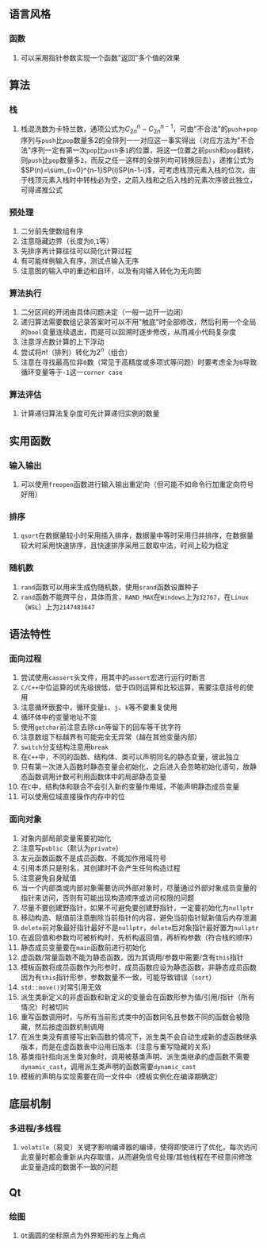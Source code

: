 语言风格
--------

### 函数

1.  可以采用指针参数实现一个函数"返回"多个值的效果

算法
----

### 栈

1.  栈混洗数为卡特兰数，通项公式为$C_{2n}^n-C_{2n}^{n-1}$，可由"不合法"的`push`+`pop`序列与`push`比`pop`数量多2的全排列一一对应这一事实得出（对应方法为"不合法"序列一定有第一次`pop`比`push`多`1`的位置，将这一位置之前`push`和`pop`翻转，则`push`比`pop`数量多`2`，而反之任一这样的全排列均可转换回去），递推公式为$SP(n)=\sum_{i=0}^{n-1}SP(i)SP(n-1-i)$，可考虑栈顶元素入栈的位次，由于栈顶元素入栈时中转栈必为空，之前入栈和之后入栈的元素次序彼此独立，可得递推公式

### 预处理

1.  二分前先使数组有序
2.  注意隐藏边界（长度为`0`,`1`等）
3.  先排序再计算往往可以简化计算过程
4.  有可能样例输入有序，测试点输入无序
5.  注意图的输入中的重边和自环，以及有向输入转化为无向图

### 算法执行

1.  二分区间的开闭由具体问题决定（一般一边开一边闭）
2.  递归算法需要数组记录答案时可以不用"触底"时全部修改，然后利用一个全局的`bool`变量连续退出，而是可以回溯时逐步修改，从而减小代码复杂度
3.  注意浮点数计算的上下浮动
4.  尝试将$n!$（排列）转化为$2^n$（组合）
5.  注意在寻找最高位非`0`数（常见于高精度或多项式等问题）时要考虑全为`0`导致循环变量等于`-1`这一`corner case`

### 算法评估

1.  计算递归算法复杂度可先计算递归实例的数量

实用函数
--------

### 输入输出

1.  可以使用`freopen`函数进行输入输出重定向（但可能不如命令行加重定向符号好用）

### 排序

1.  `qsort`在数据量较小时采用插入排序，数据量中等时采用归并排序，在数据量较大时采用快速排序，且快速排序采用三数取中法，时间上较为稳定

### 随机数

1. `rand`函数可以用来生成伪随机数，使用`srand`函数设置种子
2. `rand`函数不能跨平台，具体而言，`RAND_MAX`在`Windows`上为`32767`，在`Linux`（`WSL`）上为`2147483647`

语法特性
--------

### 面向过程

1.  尝试使用`cassert`头文件，用其中的`assert`宏进行运行时断言
2.  `C/C++`中位运算的优先级很低，低于四则运算和比较运算，需要注意括号的使用
3.  注意循环嵌套中，循环变量`i`、`j`、`k`等不要重复使用
4.  循环体中的变量地址不变
5.  使用`getchar`前注意去除`cin`等留下的回车等干扰字符
6.  注意数组下标越界有可能完全无异常（越在其他变量内部）
7.  `switch`分支结构注意用`break`
8.  在`C++`中，不同的函数、结构体、类可以声明同名的静态变量，彼此独立
9.  只有第一次进入函数时静态变量会初始化，之后进入会忽略初始化语句，故静态函数调用计数可利用函数体中的局部静态变量
10.  在`C`中，结构体和联合不会引入新的变量作用域，不能声明静态成员变量
11.  可以使用位域直接操作内存中的位

### 面向对象

1.  对象内部局部变量需要初始化
2.  注意写`public`（默认为`private`）
3.  友元函数函数不是成员函数，不能加作用域符号
4.  引用本质只是别名，其创建时不会产生任何构造过程
5.  注意避免自身赋值
6.  当一个内部类或内部对象需要访问外部对象时，尽量通过外部对象成员变量的指针来访问，否则有可能出现构造顺序或访问权限的问题
7.  尽量不要创建野指针，如果不可避免要创建野指针，一定要初始化为`nullptr`
8.  移动构造、赋值前注意删除当前指针的内容，避免当前指针赋新值后内存泄漏
9.  `delete`前对象最好指针最好不是`nullptr`，`delete`后对象指针最好置为`nullptr`
10.  在返回值和参数均可被析构时，先析构返回值，再析构参数（符合栈的顺序）
11.  静态成员变量要在`main`函数前进行初始化
12.  虚函数/常量函数不能为静态函数，因为其调用/参数中需要/含有`this`指针
13.  模板函数将成员函数作为形参时，成员函数应设为静态函数，非静态成员函数因为有`this`指针形参，参数数量不一致，可能导致错误（`sort`）
14.  `std::move()`对常引用无效
15.  派生类新定义的非虚函数和新定义的变量会在函数形参为值/引用/指针（所有情况）时被切片
16.  重写函数调用时，与所有当前形式类中的函数同名且参数不同的函数会被隐藏，然后按虚函数机制调用
17.  在派生类没有直接写出新函数的情况下，派生类不会自动生成新的虚函数继承版本，而是在虚函数表中沿用旧版本（注意与重写隐藏的关系）
18.  基类指针指向派生类对象时，调用被基类声明、派生类继承的虚函数不需要`dynamic_cast`，调用派生类声明的函数需要`dynamic_cast`
19.  模板的声明与实现需要在同一文件中（模板实例化在编译期确定）

底层机制
--------

### 多进程/多线程

1.  `volatile`（易变）关键字影响编译器的编译，使得即使进行了优化，每次访问此变量时都会重新从内存取值，从而避免信号处理/其他线程在不经意间修改此变量造成的数据不一致的问题

Qt
--

### 绘图

1.  `Qt`画圆的坐标原点为外界矩形的左上角点